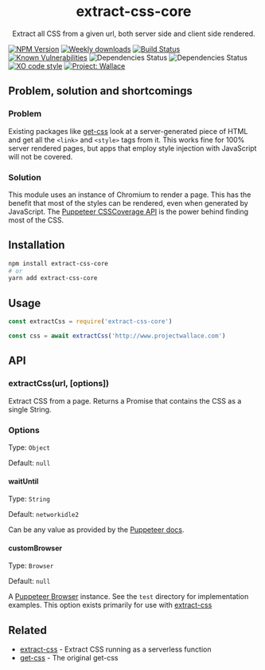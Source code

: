 <div align="center">
	<h1>extract-css-core</h1>
	<p>Extract all CSS from a given url, both server side and client side rendered.</p>
</div>

[![NPM Version](https://img.shields.io/npm/v/extract-css-core.svg)](https://www.npmjs.com/package/extract-css-core)
[![Weekly downloads](https://img.shields.io/npm/dw/extract-css-core.svg)](https://www.npmjs.com/package/extract-css-core)
[![Build Status](https://travis-ci.org/bartveneman/extract-css-core.svg?branch=master)](https://travis-ci.org/bartveneman/extract-css-core)
[![Known Vulnerabilities](https://snyk.io/test/github/bartveneman/extract-css-core/badge.svg)](https://snyk.io/test/github/bartveneman/extract-css-core)
![Dependencies Status](https://img.shields.io/david/bartveneman/extract-css-core.svg)
![Dependencies Status](https://img.shields.io/david/dev/bartveneman/extract-css-core.svg)
[![XO code style](https://img.shields.io/badge/code_style-XO-5ed9c7.svg)](https://github.com/sindresorhus/xo)
[![Project: Wallace](https://img.shields.io/badge/Project-Wallace-29c87d.svg)](https://www.projectwallace.com/oss)

## Problem, solution and shortcomings

### Problem

Existing packages like
[get-css](https://github.com/cssstats/cssstats/tree/master/packages/get-css)
look at a server-generated piece of HTML and get all the `<link>` and `<style>`
tags from it. This works fine for 100% server rendered pages, but apps that
employ style injection with JavaScript will not be covered.

### Solution

This module uses an instance of Chromium to render a page. This has the benefit
that most of the styles can be rendered, even when generated by JavaScript. The
[Puppeteer CSSCoverage API](https://github.com/GoogleChrome/puppeteer/blob/master/docs/api.md#coveragestartcsscoverageoptions)
is the power behind finding most of the CSS.

## Installation

```sh
npm install extract-css-core
# or
yarn add extract-css-core
```

## Usage

```js
const extractCss = require('extract-css-core')

const css = await extractCss('http://www.projectwallace.com')
```

## API

### extractCss(url, [options])

Extract CSS from a page. Returns a Promise that contains the CSS as a single
String.

### Options

Type: `Object`

Default: `null`

#### waitUntil

Type: `String`

Default: `networkidle2`

Can be any value as provided by the
[Puppeteer docs](https://github.com/GoogleChrome/puppeteer/blob/master/docs/api.md#pagegotourl-options).

#### customBrowser

Type: `Browser`

Default: `null`

A
[Puppeteer Browser](https://github.com/GoogleChrome/puppeteer/blob/master/docs/api.md#class-browser)
instance. See the `test` directory for implementation examples. This option
exists primarily for use with
[extract-css](https://github.com/bartveneman/extract-css)

## Related

- [extract-css](https://github.com/bartveneman/extract-css) - Extract CSS
  running as a serverless function
- [get-css](https://github.com/cssstats/cssstats/tree/master/packages/get-css) -
  The original get-css
